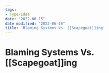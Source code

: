 ```yaml
---
tags:
- Type/Idea
date: "2022-06-15"
date modified: "2022-06-16"
title: 'Blaming Systems Vs. [[Scapegoat]]ing'
---
```


# Blaming Systems Vs. [[Scapegoat]]ing
